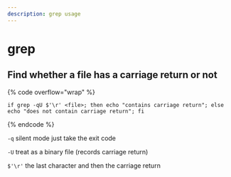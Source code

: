 ```yaml
---
description: grep usage
---
```


# grep

## Find whether a file has a carriage return or not

{% code overflow="wrap" %}
```
if grep -qU $'\r' <file>; then echo "contains carriage return"; else echo "does not contain carriage return"; fi

```
{% endcode %}

`-q` silent mode just take the exit code

`-U` treat as a binary file (records carriage return)

`$'\r'` the last character and then the carriage return
